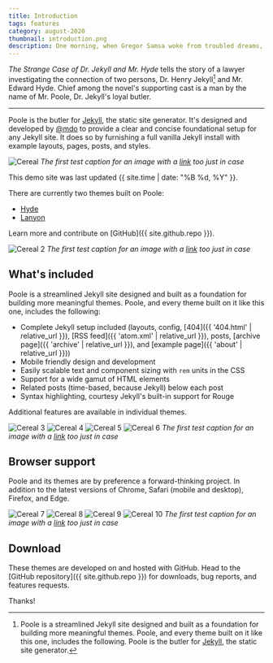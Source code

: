 ```yaml
---
title: Introduction
tags: features
category: august-2020
thumbnail: introduction.png
description: One morning, when Gregor Samsa woke from troubled dreams, he found himself transformed in his bed into a horrible vermin. He lay on his armour-like back, and if he lifted his head a little he could see his brown belly, slightly domed and divided by arches into stiff sections.
---
```


*The Strange Case of Dr. Jekyll and Mr. Hyde* tells the story of a lawyer investigating the connection of two persons, Dr. Henry Jekyll[^1] and Mr. Edward Hyde. Chief among the novel's supporting cast is a man by the name of Mr. Poole, Dr. Jekyll's loyal butler.

[^1]: Poole is a streamlined Jekyll site designed and built as a foundation for building more meaningful themes. Poole, and every theme built on it like this one, includes the following. Poole is the butler for [Jekyll](https://jekyllrb.com), the static site generator.

-----

Poole is the butler for [Jekyll](https://jekyllrb.com), the static site generator. It's designed and developed by [@mdo](https://twitter.com/mdo) to provide a clear and concise foundational setup for any Jekyll site. It does so by furnishing a full vanilla Jekyll install with example layouts, pages, posts, and styles.

![Cereal](https://readcereal.com/wp-content/uploads/2020/04/Bauhaus-landscape-2-1455x970.jpg#big)
*The first test caption for an image with a [link](https://twitter.com/mdo) too just in case*

This demo site was last updated {{ site.time | date: "%B %d, %Y" }}.

There are currently two themes built on Poole:

* [Hyde](https://hyde.getpoole.com)
* [Lanyon](https://lanyon.getpoole.com)

Learn more and contribute on [GitHub]({{ site.github.repo }}).

![Cereal 2](https://readcereal.com/wp-content/uploads/2017/12/journal_maniberg1-1455x970.jpg)
*The first test caption for an image with a [link](https://twitter.com/mdo) too just in case*

## What's included

Poole is a streamlined Jekyll site designed and built as a foundation for building more meaningful themes. Poole, and every theme built on it like this one, includes the following:

* Complete Jekyll setup included (layouts, config, [404]({{ '404.html' | relative_url }}), [RSS feed]({{ 'atom.xml' | relative_url }}), posts, [archive page]({{ 'archive' | relative_url }}), and [example page]({{ 'about' | relative_url }}))
* Mobile friendly design and development
* Easily scalable text and component sizing with `rem` units in the CSS
* Support for a wide gamut of HTML elements
* Related posts (time-based, because Jekyll) below each post
* Syntax highlighting, courtesy Jekyll's built-in support for Rouge

Additional features are available in individual themes.

![Cereal 3](https://readcereal.com/wp-content/uploads/2017/12/journal_maniberg5.jpg#half)
![Cereal 4](https://readcereal.com/wp-content/uploads/2017/12/journal_maniberg7.jpg#half)
![Cereal 5](https://readcereal.com/wp-content/uploads/2017/05/abode_portrait17-800x1067.jpg#half)
![Cereal 6](https://readcereal.com/wp-content/uploads/2017/05/abode_portrait18-800x1067.jpg#half)
*The first test caption for an image with a [link](https://twitter.com/mdo) too just in case*

## Browser support

Poole and its themes are by preference a forward-thinking project. In addition to the latest versions of Chrome, Safari (mobile and desktop), Firefox, and Edge.

![Cereal 7](https://readcereal.com/wp-content/uploads/2017/05/abode_portrait7.jpg#bighalf)
![Cereal 8](https://readcereal.com/wp-content/uploads/2017/05/abode_portrait8.jpg#bighalf)
![Cereal 9](https://readcereal.com/wp-content/uploads/2017/05/abode_portrait11-800x1067.jpg#bighalf)
![Cereal 10](https://readcereal.com/wp-content/uploads/2017/05/abode_portrait12-800x1067.jpg#bighalf)
*The first test caption for an image with a [link](https://twitter.com/mdo) too just in case*

## Download

These themes are developed on and hosted with GitHub. Head to the [GitHub repository]({{ site.github.repo }}) for downloads, bug reports, and features requests.

Thanks!
